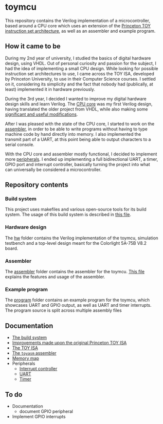 # toymcu

This repository contains the Verilog implementation of a microcontroller, based around a CPU core which uses an extension of the [Princeton TOY instruction set architecture](https://introcs.cs.princeton.edu/java/62toy/), as well as an assembler and example program.

## How it came to be
During my 2nd year of university, I studied the basics of digital hardware design, using VHDL. Out of personal curiosity and passion for the subject, I had the idea of implementing a small CPU design. While looking for possible instruction set architectures to use, I came across the TOY ISA, developed by Princeton University, to use in their Computer Science courses. I settled on it, considering its simplicity and the fact that nobody had (publically, at least) implemented it in hardware previously.

During the 3rd year, I decided I wanted to improve my digital hardware design skills and learn Verilog. The [CPU core](hw/cpu) was my first Verilog design, having translated the older project from VHDL, while also making some [significant and useful modifications](docs/toy_improvements.md).

After I was pleased with the state of the CPU core, I started to work on the [assembler](assembler/), in order to be able to write programs without having to type machine code by hand directly into memory. I also implemented the transmit part of a UART, at this point being able to output characters to a serial console.

With the CPU core and assembler mostly functional, I decided to implement more [peripherals](hw/peripherals/). I ended up implementing a full bidirectional UART, a timer, GPIO port and interrupt controller, basically turning the project into what can universally be considered a microcontroller.

## Repository contents
### Build system
This project uses makefiles and various open-source tools for its build system. The usage of this build system is described in [this file](docs/build_system.md).

### Hardware design
The [hw](hw) folder contains the Verilog implementation of the toymcu, simulation testbench and a top-level design meant for the Colorlight 5A-75B V8.2 board.

### Assembler
The [assembler](assembler/) folder contains the assembler for the toymcu. [This file](docs/assembler.md) explains the features and usage of the assembler.

### Example program
The [program](program) folder contains an example program for the toymcu, which showcases UART and GPIO output, as well as UART and timer interrupts. The program source is split across multiple assembly files

## Documentation
- [The build system](docs/build_system.md)
- [Improvements made upon the original Princeton TOY ISA](docs/toy_improvements.md)
- [The TOY ISA](docs/isa.md)
- [The `toyasm` assembler](docs/assembler.md)
- [Memory map](docs/memory_map.md)
- Peripherals
    - [Interrupt controller](docs/peripherals/interrupt_ctrl.md)
    - [UART](docs/peripherals/uart.md)
    - [Timer](docs/peripherals/timer.md)

## To do
- Documentation
    - document GPIO peripheral
- Implement GPIO interrupts
